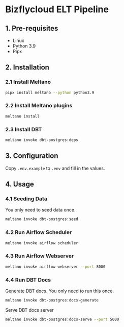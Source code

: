 # Bizflycloud ELT Pipeline

## 1. Pre-requisites
- Linux
- Python 3.9
- Pipx

## 2. Installation
### 2.1 Install Meltano
```bash
pipx install meltano --python python3.9
```

### 2.2 Install Meltano plugins
```bash
meltano install
```

### 2.3 Install DBT
```bash
meltano invoke dbt-postgres:deps
```

## 3. Configuration
Copy `.env.example` to `.env` and fill in the values.

## 4. Usage
### 4.1 Seeding Data
You only need to seed data once.
```bash
meltano invoke dbt-postgres:seed
```

### 4.2 Run Airflow Scheduler
```bash
meltano invoke airflow scheduler
```

### 4.3 Run Airflow Webserver
```bash
meltano invoke airflow webserver --port 8080
```

### 4.4 Run DBT Docs
Generate DBT docs. You only need to run this once.
```bash
meltano invoke dbt-postgres:docs-generate
```

Serve DBT docs server
```bash
meltano invoke dbt-postgres:docs-serve --port 5000
```
